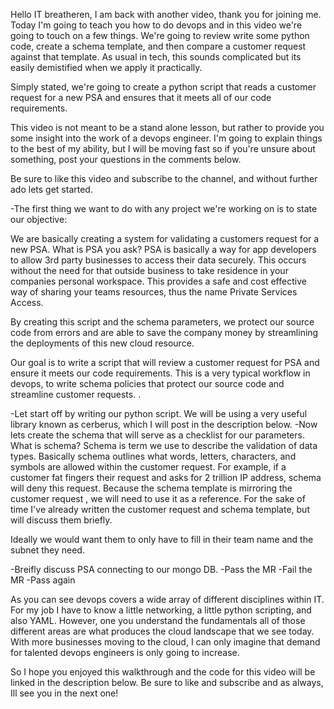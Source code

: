 Hello IT breatheren, I am back with another video, thank you for joining me. Today I'm going to teach you how to do devops and in this video we're going to touch on a few things. We're going to review write some python code, create a schema template, and then compare a customer request against that template. As usual in tech, this sounds complicated but its easily demistified when we apply it practically. 

Simply stated, we're going to create a python script that reads a customer request for a new PSA and ensures that it meets all of our code requirements. 

This video is not meant to be a stand alone lesson, but rather to provide you some insight into the work of a devops engineer. I'm going to explain things to the best of my ability, but I will be moving fast so if you're unsure about something, post your questions in the comments below.

Be sure to like this video and subscribe to the channel, and without further ado lets get started. 

-The first thing we want to do with any project we're working on is to state our objective:

We are basically creating a system for validating a customers request for a new PSA. What is PSA you ask? PSA is basically a way for app developers to allow 3rd party businesses to access their data securely. This occurs without the need for that outside business to take residence in your companies personal workspace. This provides a safe and cost effective way of sharing your teams resources, thus the name Private Services Access. 

By creating this script and the schema parameters, we protect our source code from errors and are able to save the company money by streamlining the deployments of this new cloud resource. 

Our goal is to write a script that will review a customer request for PSA and ensure it meets our code requirements. This is a very typical workflow in devops, to write schema policies that protect our source code and streamline customer requests. . 

-Let start off by writing our python script. We will be using a very useful library known as cerberus, which I will post in the description below. 
-Now lets create the schema that will serve as a checklist for our parameters. What is schema? Schema is term we use to describe the validation of data types. Basically schema outlines what words, letters, characters, and symbols are allowed within the customer request. For example, if a customer fat fingers their request and asks for 2 trillion IP address, schema will deny this request. Because the schema template is mirroring the customer request , we will need to use it as a reference. For the sake of time I've already written the customer request and schema template, but will discuss them briefly.

Ideally we would want them to only have to fill in their team name and the subnet they need.

-Breifly discuss PSA connecting to our mongo DB.
-Pass the MR
-Fail the MR
-Pass again

As you can see devops covers a wide array of different disciplines within IT. For my job I have to know a little networking, a little python scripting, and also YAML. However, one you understand the fundamentals all of those different areas are what produces the cloud landscape that we see today. With more businesses moving to the cloud, I can only imagine that demand for talented devops engineers is only going to increase. 

So I hope you enjoyed this walkthrough and the code for this video will be linked in the description below. Be sure to like and subscribe and as always, Ill see you in the next one!
